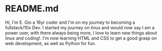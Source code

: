 # README.md
Hi, I'm E. Gio a 16yr coder and I'm on my journey to becoming a fullstack/10x Dev.
I started my journey on linux and would now say I am a power user, with there always being more, I love to learn new things about linux and coding!.
I'm now learning HTML and CSS to get a good grasp on web development, as well as Python for fun.
